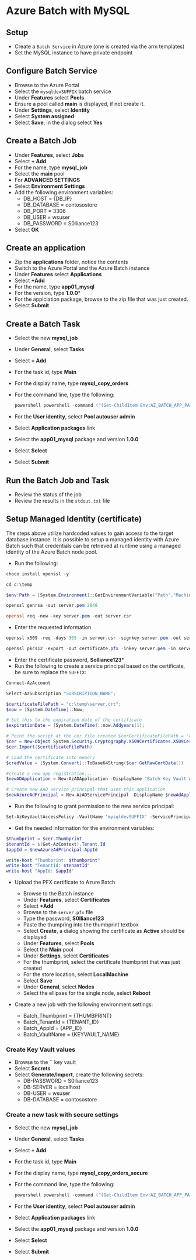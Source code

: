 # Azure Batch with MySQL

## Setup

- Create a `Batch Service` in Azure (one is created via the arm templates)
- Set the MySQL instance to have private endpoint

## Configure Batch Service

- Browse to the Azure Portal
- Select the `mysqldevSUFFIX` batch service
- Under **Features** select **Pools**
- Ensure a pool called **main** is displayed, if not create it.
- Under **Settings**, select **Identity**
- Select **System assigned**
- Select **Save**, in the dialog select **Yes**

## Create a Batch Job

- Under **Features**, select **Jobs**
- Select **+ Add**
- For the name, type **mysql_job**
- Select the **main** pool
- For **ADVANCED SETTINGS**
- Select **Environment Settings**
- Add the following environment variables:
  - DB_HOST = {DB_IP}
  - DB_DATABASE = contosostore
  - DB_PORT = 3306
  - DB_USER = wsuser
  - DB_PASSWORD = S0lliance123
- Select **OK**

## Create an application

- Zip the **applications** folder, notice the contents
- Switch to the Azure Portal and the Azure Batch instance
- Under **Features** select **Applications**
- Select **+Add**
- For the name, type **app01_mysql**
- For the version, type **1.0.0***
- For the applciation package, browse to the zip file that was just created.
- Select **Submit**

## Create a Batch Task

- Select the new **mysql_job**
- Under **General**, select **Tasks**
- Select **+ Add**
- For the task id, type **Main**
- For the display name, type **mysql_copy_orders**
- For the command line, type the following:

    ```powershell
    powershell powershell -command ("(Get-ChildItem Env:AZ_BATCH_APP_PACKAGE_app01_mysql#1.0.0).Value" + '\applications\mysql_copy_orders.ps1')
    ```

- For the **User identity**, select **Pool autouser admin**
- Select **Application packages** link
- Select the **app01_mysql** package and version **1.0.0**
- Select **Select**
- Select **Submit**

## Run the Batch Job and Task

- Review the status of the job
- Review the results in the `stdout.txt` file

## Setup Managed Identity (certificate)

The steps above utilize hardcoded values to gain access to the target database instance.  It is possible to setup a managed identity with Azure Batch such that credentials can be retrieved at runtime using a managed identity of the Azure Batch node pool.

- Run the following:

```powershell
choco install openssl -y

cd c:\temp

$env:Path = [System.Environment]::GetEnvironmentVariable("Path","Machine") + ";C:\Program Files\OpenSSL-Win64\bin"

openssl genrsa -out server.pem 2048

openssl req -new -key server.pem -out server.csr
```

- Enter the requested information

```PowerShell
openssl x509 -req -days 365 -in server.csr -signkey server.pem -out server.crt

openssl pkcs12 -export -out certificate.pfx -inkey server.pem -in server.crt

```

- Enter the certificate password, **Solliance123***
- Run the following to create a service principal based on the certificate, be sure to replace the `SUFFIX`:

```powershell
Connect-AzAccount

Select-AzSubscription "SUBSCRIPTION_NAME";

$certificateFilePath = "c:\temp\server.crt";
$now = [System.DateTime]::Now;

# Set this to the expiration date of the certificate
$expirationDate = [System.DateTime]::now.Addyears(1);

# Point the script at the cer file created $cerCertificateFilePath = 'c:\temp\batchcertificate.cer'
$cer = New-Object System.Security.Cryptography.X509Certificates.X509Certificate2
$cer.Import($certificateFilePath)

# Load the certificate into memory
$credValue = [System.Convert]::ToBase64String($cer.GetRawCertData())

#create a new app registration...
$newADApplication = New-AzADApplication -DisplayName "Batch Key Vault Access" -certValue $credValue -StartDate $cer.NotBefore -EndDate $cer.NotAfter

# Create new AAD service principal that uses this application
$newAzureAdPrincipal = New-AzADServicePrincipal -DisplayName $newAdApplication.AppId -CertValue $credValue -StartDate $cer.NotBefore -EndDate $cer.NotAfter;
```

- Run the following to grant permission to the new service principal:

```PowerShell
Set-AzKeyVaultAccessPolicy -VaultName 'mysqldevSUFFIX' -ServicePrincipalName $newAzureAdPrincipal.AppId -PermissionsToSecrets 'Get'
```

- Get the needed information for the environment variables:

```PowerShell
$thumbprint = $cer.Thumbprint
$tenantId = $(Get-AzContext).Tenant.Id
$appId = $newAzureAdPrincipal.AppId

write-host "Thumbprint: $thumbprint"
write-host "TenantId: $tenantId"
write-host "AppId: $appId"

```

- Upload the PFX certificate to Azure Batch
  - Browse to the Batch instance
  - Under **Features**, select **Certificates**
  - Select **+Add**
  - Browse to the `server.pfx` file
  - Type the password, **S0lliance123**
  - Paste the thumpring into the thumbprint textbox
  - Select **Create**, a dialog showing the certificate as **Active** should be displayed
  - Under **Features**, select **Pools**
  - Select the **Main** pool
  - Under **Settings**, select **Certificates**
  - For the thumbprint, select the certificate thumbprint that was just created
  - For the store location, select **LocalMachine**
  - Select **Save**
  - Under **General**, select **Nodes**
  - Select the ellipses for the single node, select **Reboot**

- Create a new job with the following environment settings:
  - Batch_Thumbprint = {THUMBPRINT}
  - Batch_TenantId = {TENANT_ID}
  - Batch_AppId = {APP_ID}
  - Batch_VaultName = {KEYVAULT_NAME}

### Create Key Vault values

- Browse to the `` key vault
- Select **Secrets**
- Select **Generate/Import**, create the following secrets:
  - DB-PASSWORD = S0lliance123
  - DB-SERVER = localhost
  - DB-USER = wsuser
  - DB-DATABASE = contosostore

### Create a new task with secure settings

- Select the new **mysql_job**
- Under **General**, select **Tasks**
- Select **+ Add**
- For the task id, type **Main**
- For the display name, type **mysql_copy_orders_secure**
- For the command line, type the following:

    ```powershell
    powershell powershell -command ("(Get-ChildItem Env:AZ_BATCH_APP_PACKAGE_app01_mysql#1.0.0).Value" + '\applications\mysql_copy_orders_secure.ps1')
    ```

- For the **User identity**, select **Pool autouser admin**
- Select **Application packages** link
- Select the **app01_mysql** package and version **1.0.0**
- Select **Select**
- Select **Submit**
